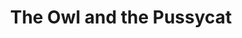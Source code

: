 ---
layout: productions
title: The Owl and the Pussycat
year: 1992
image:
category:
details:
  Theatre: Players by the Sea
cast:
crew:
  Director: Michael Lipp
external_links:
---